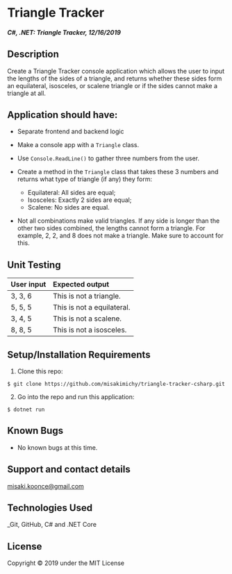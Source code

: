 # Triangle Tracker

#### _C#, .NET: Triangle Tracker, 12/16/2019_

## Description
Create a Triangle Tracker console application which allows the user to input the lengths of the sides of a triangle, and returns whether these sides form an equilateral, isosceles, or scalene triangle or if the sides cannot make a triangle at all.

## Application should have:
- Separate frontend and backend logic

- Make a console app with a `Triangle` class.

- Use `Console.ReadLine()` to gather three numbers from the user.

- Create a method in the `Triangle` class that takes these 3 numbers and returns what type of triangle (if any) they form:

    - Equilateral: All sides are equal;
    - Isosceles: Exactly 2 sides are equal;
    - Scalene: No sides are equal.
- Not all combinations make valid triangles. If any side is longer than the other two sides combined, the lengths cannot form a triangle. For example, 2, 2, and 8 does not make a triangle. Make sure to account for this.


## Unit Testing
| User input | Expected output |
| :------------- | :------------- |
| 3, 3, 6 | This is not a triangle. |
| 5, 5, 5 | This is not a equilateral. |
| 3, 4, 5 | This is not a scalene. |
| 8, 8, 5 | This is not a isosceles. |


## Setup/Installation Requirements

1. Clone this repo:
```
$ git clone https://github.com/misakimichy/triangle-tracker-csharp.git
```

2. Go into the repo and run this application:
```
$ dotnet run
```

## Known Bugs
* No known bugs at this time.

## Support and contact details
 misaki.koonce@gmail.com

## Technologies Used
_Git, GitHub, C# and .NET Core


## License
Copyright © 2019 under the MIT License
